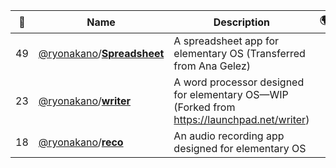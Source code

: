 |:star2: | Name | Description | 🌍|
|---|---|---|---|
|49|[@ryonakano](https://github.com/ryonakano)/[**Spreadsheet**](https://github.com/ryonakano/Spreadsheet)|A spreadsheet app for elementary OS (Transferred from Ana Gelez)||
|23|[@ryonakano](https://github.com/ryonakano)/[**writer**](https://github.com/ryonakano/writer)|A word processor designed for elementary OS—WIP (Forked from https://launchpad.net/writer)||
|18|[@ryonakano](https://github.com/ryonakano)/[**reco**](https://github.com/ryonakano/reco)|An audio recording app designed for elementary OS||

